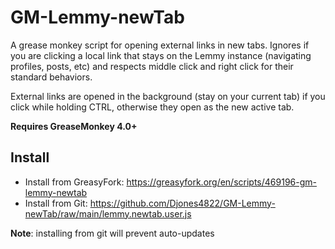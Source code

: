 # GM-Lemmy-newTab
A grease monkey script for opening external links in new tabs. Ignores if you are clicking a local link that stays on the Lemmy instance (navigating profiles, posts, etc) and respects middle click and right click for their standard behaviors.

External links are opened in the background (stay on your current tab) if you click while holding CTRL, otherwise they open as the new active tab.

**Requires GreaseMonkey 4.0+**

## Install
* Install from GreasyFork: https://greasyfork.org/en/scripts/469196-gm-lemmy-newtab
* Install from Git: https://github.com/Djones4822/GM-Lemmy-newTab/raw/main/lemmy.newtab.user.js

**Note**: installing from git will prevent auto-updates
